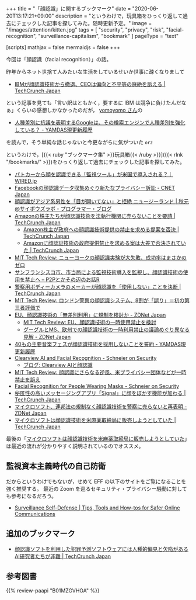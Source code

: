 +++
title = "「顔認識」に関するブックマーク"
date =  "2020-06-20T13:17:21+09:00"
description = "というわけで，玩具箱をひっくり返して過去にチェックした記事を探してみた。随時更新予定。"
image = "/images/attention/kitten.jpg"
tags = [ "security", "privacy", "risk", "facial-recognition", "surveillance-capitalism", "bookmark" ]
pageType = "text"

[scripts]
  mathjax = false
  mermaidjs = false
+++

今回は「顔認識（facial recognition）」の話。

昨年からネット世捨て人みたいな生活をしているせいか世事に疎くなりまして

- [IBMが顔認識技術から撤退、CEOは偏向と不平等の廃絶を訴える  |  TechCrunch Japan](https://jp.techcrunch.com/2020/06/09/2020-06-08-ibm-ends-all-facial-recognition-work-as-ceo-calls-out-bias-and-inequality/)

という記事を見ても「言い訳はともかく，要するに IBM は競争に負けたんだなぁ」くらいの感想しかなかったのだが， [yomoyomo さん](https://www.yamdas.org/ "YAMDAS Project")の

- [人種差別に抗議を表明するGoogleは、その検索エンジンで人種差別を強化している？ - YAMDAS現更新履歴](https://yamdas.hatenablog.com/entry/20200618/algorithms-of-oppression)

を読んで，そう単純な話じゃないと今更ながらに気がついた `orz`

というわけで，[{{< ruby "ブックマーク集" >}}玩具箱{{< /ruby >}}]({{< rlnk "/bookmarks/" >}})をひっくり返して過去にチェックした記事を探してみた。

- [パトカーから顔を認識できる「監視ツール」が米国で導入される？｜WIRED.jp](http://wired.jp/2016/05/31/triple-threat-the-all-in-one-lpr-speedometer-and-facial-recognition-scanner/)
- [Facebookの顔認識データ収集めぐり新たなプライバシー訴訟 - CNET Japan](http://japan.cnet.com/news/business/35082220/)
- [顔認識がアジア系男性を「目が開いてない」と拒絶 ニュージーランド | 秋元@サイボウズラボ・プログラマー・ブログ](http://developer.cybozu.co.jp/akky/2016/12/passport-photo-rejects-asian-closed-eyes/)
- [Amazonの株主たちが顔認識技術を法執行機関に売らないことを要請  |  TechCrunch Japan](https://jp.techcrunch.com/2019/01/18/2019-01-17-amazon-shareholders-want-the-company-to-stop-selling-facial-recognition-to-law-enforcement/)
    - [Amazon株主が政府への顔認識技術提供の禁止を求める提案を否決  |  TechCrunch Japan](https://jp.techcrunch.com/2019/05/23/2019-05-22-amazon-reject-facial-recognition-proposals/)
    - [Amazonに顔認証技術の政府提供禁止を求める案は大差で否決されていた  |  TechCrunch Japan](https://jp.techcrunch.com/2019/05/29/2019-05-28-amazon-facial-recognition-vote/)
- [MIT Tech Review: ニューヨークの顔認識実験が大失敗、成功率はまさかのゼロ](https://www.technologyreview.jp/nl/new-yorks-mass-face-recognition-trial-on-drivers-has-been-a-spectacular-failure/)
- [サンフランシスコ市、市当局による監視技術導入を監視し、顔認識技術の使用を禁止へ – P2Pとかその辺のお話R](https://p2ptk.org/privacy/1966)
- [警察用ボディーカメラのメーカーが顔認識を「使用しない」ことを決断  |  TechCrunch Japan](https://jp.techcrunch.com/2019/07/01/2019-06-27-police-body-cam-maker-axon-says-no-to-facial-recognition-for-now/)
- [MIT Tech Review: ロンドン警察の顔認識システム、8割が「誤り」＝初の第三者評価で](https://www.technologyreview.jp/nl/london-polices-face-recognition-system-gets-it-wrong-81-of-the-time/)
- [EU、顔認識技術の「無差別利用」に規制を検討か - ZDNet Japan](https://japan.zdnet.com/article/35141668/)
    - [MIT Tech Review: EU、顔認識技術の一時使用禁止を検討](https://www.technologyreview.jp/nl/the-eu-might-ban-facial-recognition-in-public-for-five-years/)
    - [グーグルとMS、欧州での顔認識技術の一時利用禁止の議論めぐり異なる見解 - ZDNet Japan](https://japan.zdnet.com/article/35148311/)
- [40もの主要音楽フェスが顔認識技術を採用しないことを誓約 - YAMDAS現更新履歴](https://yamdas.hatenablog.com/entry/20191028/facial-recognition)
- [Clearview AI and Facial Recognition - Schneier on Security](https://www.schneier.com/blog/archives/2020/01/clearview_ai_an.html)
    - [ブログ: Clearview AIと顔認識](https://okuranagaimo.blogspot.com/2020/01/clearview-ai.html)
- [MIT Tech Review: 顔認識にさらなる逆風、米プライバシー団体などが一時禁止を訴え](https://www.technologyreview.jp/nl/40-groups-call-for-us-moratorium-on-facial-recognition-technology/)
- [Facial Recognition for People Wearing Masks - Schneier on Security](https://www.schneier.com/blog/archives/2020/03/facial_recognit_3.html)
- [秘匿性の高いメッセージングアプリ「Signal」に顔をぼかす機能が加わる  |  TechCrunch Japan](https://jp.techcrunch.com/2020/06/05/2020-06-04-signal-now-has-built-in-face-blurring-for-photos/)
- [マイクロソフト、連邦法の規制なく顔認識技術を警察に売らないと再表明 - ZDNet Japan](https://japan.zdnet.com/article/35155178/)
- [マイクロソフトは顔認識技術を米麻薬取締局に販売しようとしていた  |  TechCrunch Japan](https://jp.techcrunch.com/2020/06/18/2020-06-17-microsoft-dea-facial-recognition/)

最後の「[マイクロソフトは顔認識技術を米麻薬取締局に販売しようとしていた](https://jp.techcrunch.com/2020/06/18/2020-06-17-microsoft-dea-facial-recognition/)」は最近の流れが分かりやすく説明されているのでオススメ。

## 監視資本主義時代の自己防衛

だからというわけでもないが，せめて EFF の以下のサイトをご覧になることを強く推奨する。
最近の Zoom を巡るセキュリティ・プライバシー騒動に対しても参考になるだろう。

- [Surveillance Self-Defense | Tips, Tools and How-tos for Safer Online Communications](https://ssd.eff.org/)

## 追加のブックマーク

- [顔認識ソフトを利用した犯罪予測ソフトウェアには人種的偏見と欠陥があるAI研究者たちが非難  |  TechCrunch Japan](https://jp.techcrunch.com/2020/06/24/2020-06-23-ai-crime-prediction-open-letter-springer/)

## 参考図書

{{% review-paapi "B01MZGVHOA" %}} <!-- 超監視社会 -->
